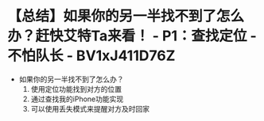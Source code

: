 # 【总结】如果你的另一半找不到了怎么办？赶快艾特Ta来看！ - P1：查找定位 - 不怕队长 - BV1xJ411D76Z

-   如果你的另一半找不到了怎么办？
    1.  使用定位功能找到对方的位置
    2.  通过查找我的iPhone功能实现
    3.  可以使用丢失模式来提醒对方及时回家